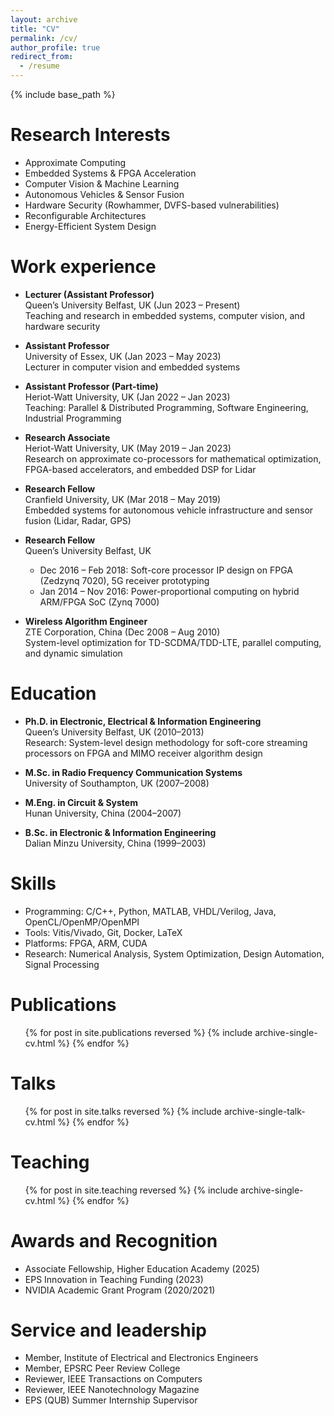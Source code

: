 ```yaml
---
layout: archive
title: "CV"
permalink: /cv/
author_profile: true
redirect_from:
  - /resume
---
```


{% include base_path %}

Research Interests
======
* Approximate Computing  
* Embedded Systems & FPGA Acceleration  
* Computer Vision & Machine Learning  
* Autonomous Vehicles & Sensor Fusion  
* Hardware Security (Rowhammer, DVFS-based vulnerabilities)  
* Reconfigurable Architectures  
* Energy-Efficient System Design

Work experience
======
* **Lecturer (Assistant Professor)**  
  Queen’s University Belfast, UK (Jun 2023 – Present)  
  Teaching and research in embedded systems, computer vision, and hardware security

* **Assistant Professor**  
  University of Essex, UK (Jan 2023 – May 2023)  
  Lecturer in computer vision and embedded systems

* **Assistant Professor (Part-time)**  
  Heriot-Watt University, UK (Jan 2022 – Jan 2023)  
  Teaching: Parallel & Distributed Programming, Software Engineering, Industrial Programming

* **Research Associate**  
  Heriot-Watt University, UK (May 2019 – Jan 2023)  
  Research on approximate co-processors for mathematical optimization, FPGA-based accelerators, and embedded DSP for Lidar
  
* **Research Fellow**  
  Cranfield University, UK (Mar 2018 – May 2019)  
  Embedded systems for autonomous vehicle infrastructure and sensor fusion (Lidar, Radar, GPS)

* **Research Fellow**  
  Queen’s University Belfast, UK  
  - Dec 2016 – Feb 2018: Soft-core processor IP design on FPGA (Zedzynq 7020), 5G receiver prototyping  
  - Jan 2014 – Nov 2016: Power-proportional computing on hybrid ARM/FPGA SoC (Zynq 7000)

* **Wireless Algorithm Engineer**  
  ZTE Corporation, China (Dec 2008 – Aug 2010)  
  System-level optimization for TD-SCDMA/TDD-LTE, parallel computing, and dynamic simulation

Education
======
* **Ph.D. in Electronic, Electrical & Information Engineering**  
  Queen’s University Belfast, UK (2010–2013)  
  Research: System-level design methodology for soft-core streaming processors on FPGA and MIMO receiver algorithm design

* **M.Sc. in Radio Frequency Communication Systems**  
  University of Southampton, UK (2007–2008)

* **M.Eng. in Circuit & System**  
  Hunan University, China (2004–2007)  

* **B.Sc. in Electronic & Information Engineering**  
  Dalian Minzu University, China (1999–2003)

  
Skills
======
* Programming: C/C++, Python, MATLAB, VHDL/Verilog, Java, OpenCL/OpenMP/OpenMPI
* Tools: Vitis/Vivado, Git, Docker, LaTeX  
* Platforms: FPGA, ARM, CUDA
* Research: Numerical Analysis, System Optimization, Design Automation, Signal Processing

Publications
======
  <ul>{% for post in site.publications reversed %}
    {% include archive-single-cv.html %}
  {% endfor %}</ul>
  
Talks
======
  <ul>{% for post in site.talks reversed %}
    {% include archive-single-talk-cv.html  %}
  {% endfor %}</ul>
  
Teaching
======
  <ul>{% for post in site.teaching reversed %}
    {% include archive-single-cv.html %}
  {% endfor %}</ul>

Awards and Recognition
======
* Associate Fellowship, Higher Education Academy (2025)  
* EPS Innovation in Teaching Funding (2023)
* NVIDIA Academic Grant Program (2020/2021)

Service and leadership
======
* Member, Institute of Electrical and Electronics Engineers 
* Member, EPSRC Peer Review College  
* Reviewer, IEEE Transactions on Computers  
* Reviewer, IEEE Nanotechnology Magazine 
* EPS (QUB) Summer Internship Supervisor

